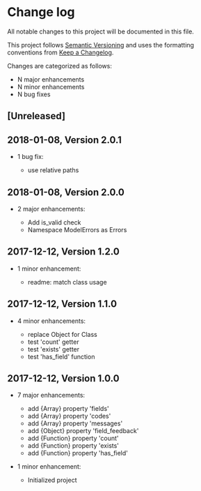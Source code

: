 # Change log

All notable changes to this project will be documented in this file.

This project follows [Semantic Versioning](http://semver.org/) and uses the formatting conventions from [Keep a Changelog](http://keepachangelog.com).

Changes are categorized as follows:

* N major enhancements
* N minor enhancements
* N bug fixes

## [Unreleased]

## 2018-01-08, Version 2.0.1

* 1 bug fix:

  * use relative paths

## 2018-01-08, Version 2.0.0

* 2 major enhancements:

  * Add is_valid check
  * Namespace ModelErrors as Errors

## 2017-12-12, Version 1.2.0

* 1 minor enhancement:

  * readme: match class usage

## 2017-12-12, Version 1.1.0

* 4 minor enhancements:

  * replace Object for Class
  * test 'count' getter
  * test 'exists' getter
  * test 'has_field' function

## 2017-12-12, Version 1.0.0

* 7 major enhancements:

  * add {Array} property 'fields'
  * add {Array} property 'codes'
  * add {Array} property 'messages'
  * add {Object} property 'field_feedback'
  * add {Function} property 'count'
  * add {Function} property 'exists'
  * add {Function} property 'has_field'

* 1 minor enhancement:

  * Initialized project
